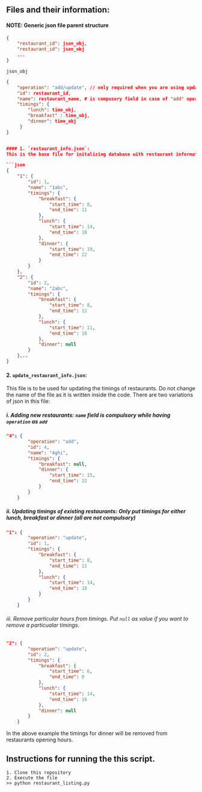 ## Files and their information:

#### NOTE: Generic json file parent structure
```json
{
    "restaurant_id": json_obj,
    "restaurant_id": json_obj
    ...
}
```

`json_obj`

```json
{
    "operation": "add/update", // only required when you are using update_resturant_info.json
    "id": restaurant_id,
    "name": restaurant_name, # is compusory field in case of "add" operation.
    "timings": {
        "lunch": time_obj,
        "breakfast" : time_obj,
        "dinner": time_obj
     }
}


#### 1. `restaurant_info.json`:
This is the base file for initalizing database with restaurant information for open hours. It has json for format:

```json
{
    "1": {
        "id": 1,
        "name": "1abc",
        "timings": {
            "breakfast": {
                "start_time": 8,
                "end_time": 11
            },
            "lunch": {
                "start_time": 14,
                "end_time": 18
            },
            "dinner": {
                "start_time": 19,
                "end_time": 22
            }
        }
    },
    "2": {
        "id": 2,
        "name": "2abc",
        "timings": {
            "breakfast": {
                "start_time": 8,
                "end_time": 12
            },
            "lunch": {
                "start_time": 11,
                "end_time": 18
            },
            "dinner": null
        }
    },..
}
```

#### 2. `update_restaurant_info.json`:
This file is to be used for updating the timings of restaurants. Do not change the name of the file as it is written inside the code.
There are two variations of json in this file:

##### i. Adding new restaurants: `name` field is compulsory while having `operation` as `add`

```json
"4": {
        "operation": "add",
        "id": 4,
        "name": "4ghi",
        "timings": {
            "breakfast": null,
            "dinner": {
                "start_time": 15,
                "end_time": 22
            }
        }
    }
```

##### ii. Updating timings of existing restaurants: Only put timings for either lunch, breakfast or dinner (all are not compulsory)

```json
"1": {
        "operation": "update",
        "id": 1,
        "timings": {
            "breakfast": {
                "start_time": 8,
                "end_time": 11
            },
            "lunch": {
                "start_time": 14,
                "end_time": 18
            }
        }
    }
 ```

###### iii. Remove particular hours from timings. Put `null` as value if you want to remove a particualar timings.

```json
"2": {
        "operation": "update",
        "id": 2,
        "timings": {
            "breakfast": {
                "start_time": 6,
                "end_time": 8
            },
            "lunch": {
                "start_time": 14,
                "end_time": 16
            },
            "dinner": null
        }
    }
```
In the above example the timings for dinner will be removed from restaurants opening hours.



## Instructions for running the this script.

```
1. Clone this repository
2. Execute the file
>> python restaurant_listing.py
```
